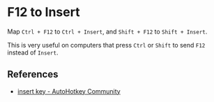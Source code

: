 # F12 to Insert

Map `Ctrl + F12` to `Ctrl + Insert`, and `Shift + F12` to `Shift + Insert`.

This is very useful on computers that press `Ctrl` or `Shift` to send `F12` instead of `Insert`.

## References

- [insert key - AutoHotkey Community](https://www.autohotkey.com/boards/viewtopic.php?t=67955)
